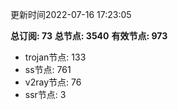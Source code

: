 更新时间2022-07-16 17:23:05

**总订阅: 73**
**总节点: 3540**
**有效节点: 973**
- trojan节点: 133
- ss节点: 761
- v2ray节点: 76
- ssr节点: 3
